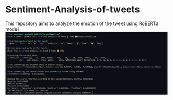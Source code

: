 # Sentiment-Analysis-of-tweets
This repository aims to analyze the emotion of the tweet using RoBERTa model
![alt text](https://github.com/M1kxy/Sentiment-Analysis-of-tweets/blob/main/image.png)
